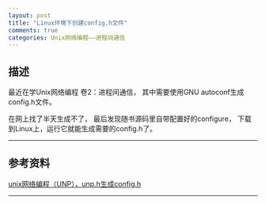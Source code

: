 ```yaml
---
layout: post
title: "Linux环境下创建config.h文件"
comments: true
categories: Unix网络编程——进程间通信
---
```

## 描述
最近在学Unix网络编程 卷2：进程间通信，
其中需要使用GNU autoconf生成config.h文件。

在网上找了半天生成不了，
最后发现随书源码里自带配置好的configure，
下载到Linux上，运行它就能生成需要的config.h了。

---
## 参考资料
[unix网络编程（UNP），unp.h生成config.h](https://www.itdaan.com/blog/2014/07/24/e75f8ea1d9536384c527573e4fdb6da3.html)

---
